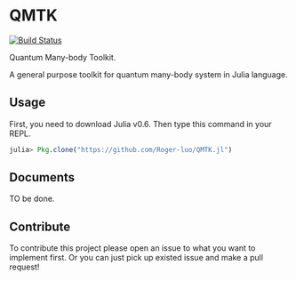 # QMTK

[![Build Status](https://travis-ci.org/Roger-luo/QMTK.jl.svg?branch=master)](https://travis-ci.org/Roger-luo/QMTK.jl)

Quantum Many-body Toolkit.

A general purpose toolkit for quantum many-body system in Julia language.

## Usage

First, you need to download Julia v0.6. Then type this command in your REPL.

```julia
julia> Pkg.clone("https://github.com/Roger-luo/QMTK.jl")
```

## Documents

TO be done.

## Contribute

To contribute this project please open an issue to what you want to implement first. Or you can just pick up existed issue and make a pull request!
